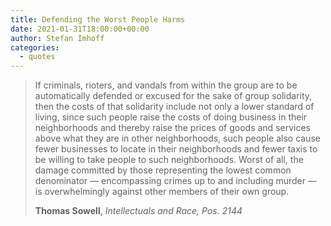 ```yaml
---
title: Defending the Worst People Harms
date: 2021-01-31T18:00:00+00:00
author: Stefan Imhoff
categories:
  - quotes
---
```


> If criminals, rioters, and vandals from within the group are to be automatically defended or excused for the sake of group solidarity, then the costs of that solidarity include not only a lower standard of living, since such people raise the costs of doing business in their neighborhoods and thereby raise the prices of goods and services above what they are in other neighborhoods, such people also cause fewer businesses to locate in their neighborhoods and fewer taxis to be willing to take people to such neighborhoods. Worst of all, the damage committed by those representing the lowest common denominator — encompassing crimes up to and including murder — is overwhelmingly against other members of their own group.
>
> **Thomas Sowell**, _Intellectuals and Race, Pos. 2144_
